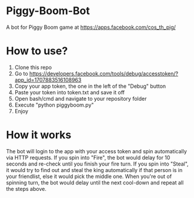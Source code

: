 # Piggy-Boom-Bot
A bot for Piggy Boom game at https://apps.facebook.com/cos_th_pig/

# How to use?
1. Clone this repo
2. Go to https://developers.facebook.com/tools/debug/accesstoken/?app_id=1707883516108963
3. Copy your app token, the one in the left of the "Debug" button
4. Paste your token into token.txt and save it off
5. Open bash/cmd and navigate to your repository folder
6. Execute "python piggyboom.py"
7. Enjoy

# How it works
The bot will login to the app with your access token and spin automatically via HTTP requests.
If you spin into "Fire", the bot would delay for 10 seconds and re-check until you finish your fire turn.
If you spin into "Steal", it would try to find out and steal the king automatically if that person is in your friendlist, else it would pick the middle one.
When you're out of spinning turn, the bot would delay until the next cool-down and repeat all the steps above.
